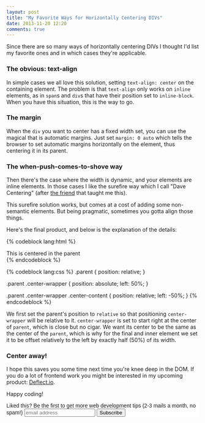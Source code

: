 ```yaml
---
layout: post
title: "My Favorite Ways for Horizontally Centering DIVs"
date: 2013-11-20 12:20
comments: true
---
```


Since there are so many ways of horizontally centering DIVs I thought I'd list my favorite ones and in which cases they're applicable.

### The obvious: text-align

In simple cases we all love this solution, setting `text-align: center` on the containing element. The problem is that `text-align` only works on `inline` elements, as in `span`s and `div`s that have their position set to `inline-block`. When you have this situation, this is the way to go.

### The margin

When the `div` you want to center has a fixed width set, you can use the magical that is automatic margins. Just set `margin: 0 auto` which tells the browser to set automatic margins horizontally on the element, thus centering it in its parent. 

### The when-push-comes-to-shove way

Then there's the case where the width is dynamic, and your elements are inline elements. In those cases I like the surefire way which I call "Dave Centering" (after [the friend](http://www.twitter.com/davidbrai) that taught me this).

This surefire solution works, but comes at a cost of adding some non-semantic elements. But being pragmatic, sometimes you gotta align those things.

Here's the final product, and below is the explanation of the details:

{% codeblock lang:html %}
<div class="parent">
    <div class="center-wrapper">
        <div class="center-content">This is centered in the parent</div>
    </div>
</div>
{% endcodeblock %}

{% codeblock lang:css %}
.parent {
    position: relative;
}

.parent .center-wrapper {
    position: absolute;
    left: 50%;
}

.parent .center-wrapper .center-content {
    position: relative;
    left: -50%;
}
{% endcodeblock %}

We first set the parent's position to `relative` so that positioning `center-wrapper` will be relative to it. `center-wrapper` is set to start right at the center of `parent`, which is close but no cigar. We want its center to be the same as the center of the `parent`, which is why for the final and inner element we set it to be offset relatively to the left by exactly half (50%) of its width.

### Center away!

I hope this saves you some time next time you're knee deep in the DOM. If you do a lot of frontend work you might be interested in my upcoming product: [Deflect.io](http://www.deflect.io).

Happy coding!

<!-- Begin MailChimp Signup Form -->
<link href="http://cdn-images.mailchimp.com/embedcode/slim-081711.css" rel="stylesheet" type="text/css">
<style type="text/css">
    #mc_embed_signup{background:#fff; clear:left; font:14px Helvetica,Arial,sans-serif; }
</style>
<div id="mc_embed_signup">
<form action="http://codelord.us6.list-manage.com/subscribe/post?u=78b36f07d7d2e7e91eb8deee3&amp;id=c9a8d439c8" method="post" id="mc-embedded-subscribe-form" name="mc-embedded-subscribe-form" class="validate" target="_blank" novalidate>
    <label for="mce-EMAIL">Liked this? Be the first to get more web development tips (2-3 mails a month, no spam!)</label>
    <input type="email" value="" name="EMAIL" class="email" id="mce-EMAIL" placeholder="email address" required style="display: inline">
    <input type="submit" value="Subscribe" name="subscribe" id="mc-embedded-subscribe" class="button" style="display: inline">
</form>
</div>
<!--End mc_embed_signup-->
